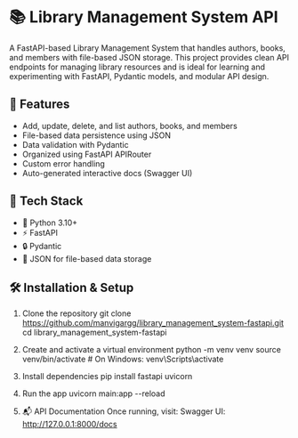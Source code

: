 # 📚 Library Management System API

A FastAPI-based Library Management System that handles authors, books, and members with file-based JSON storage. This project provides clean API endpoints for managing library 
resources and is ideal for learning and experimenting with FastAPI, Pydantic models, and modular API design.

## 🚀 Features

- Add, update, delete, and list authors, books, and members
- File-based data persistence using JSON
- Data validation with Pydantic
- Organized using FastAPI APIRouter
- Custom error handling
- Auto-generated interactive docs (Swagger UI)

## 🧱 Tech Stack

- 🐍 Python 3.10+
- ⚡ FastAPI
- 🔒 Pydantic
- 💾 JSON for file-based data storage

## 🛠️ Installation & Setup

1. Clone the repository
git clone https://github.com/manvigargg/library_management_system-fastapi.git
cd library_management_system-fastapi

2. Create and activate a virtual environment
python -m venv venv
source venv/bin/activate  # On Windows: venv\Scripts\activate

3. Install dependencies
pip install fastapi uvicorn

4. Run the app
uvicorn main:app --reload

5. 📬 API Documentation
Once running, visit:
Swagger UI: http://127.0.0.1:8000/docs




